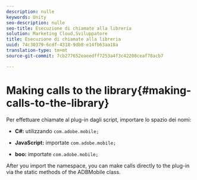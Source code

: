 ```yaml
---
description: nulle
keywords: Unity
seo-description: nulle
seo-title: Esecuzione di chiamate alla libreria
solution: Marketing Cloud,Sviluppatore
title: Esecuzione di chiamate alla libreria
uuid: 74c30379-6cdf-4318-9db8-e14fb63aa18a
translation-type: tm+mt
source-git-commit: 7cb277652eaeedff7253a4f3c42208ceaf78acb7

---
```



# Making calls to the library{#making-calls-to-the-library}

Per effettuare chiamate al plug-in dagli script, importare lo spazio dei nomi:

* **C#:** utilizzando `com.adobe.mobile;`

* **JavaScript:** importate `com.adobe.mobile;`

* **boo:** importate `com.adobe.mobile;`

After you import the namespace, you can make calls directly to the plug-in via the static methods of the ADBMobile class.
